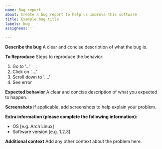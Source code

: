 ```yaml
---
name: Bug report
about: Create a bug report to help us improve this software
title: Example bug title
labels: bug
assignees: ''

---
```


**Describe the bug**
A clear and concise description of what the bug is.

**To Reproduce**
Steps to reproduce the behavior:
1. Go to '...'
2. Click on '....'
3. Scroll down to '....'
4. See error

**Expected behavior**
A clear and concise description of what you expected to happen.

**Screenshots**
If applicable, add screenshots to help explain your problem.

**Extra information (please complete the following information):**
 - OS [e.g. Arch Linux]
 - Software version [e.g. 1.2.3]

**Additional context**
Add any other context about the problem here.
